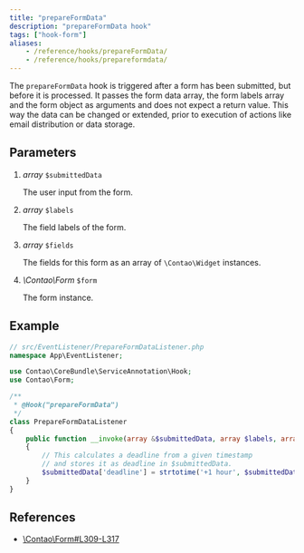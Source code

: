 ```yaml
---
title: "prepareFormData"
description: "prepareFormData hook"
tags: ["hook-form"]
aliases:
    - /reference/hooks/prepareFormData/
    - /reference/hooks/prepareformdata/
---
```



The `prepareFormData` hook is triggered after a form has been submitted, but
before it is processed. It passes the form data array, the form labels array
and the form object as arguments and does not expect a return value. This way
the data can be changed or extended, prior to execution of actions like email
distribution or data storage.


## Parameters

1. *array* `$submittedData`

    The user input from the form.

2. *array* `$labels`

    The field labels of the form.

3. *array* `$fields`

    The fields for this form as an array of `\Contao\Widget` instances.

3. *\Contao\Form* `$form`

    The form instance.


## Example

```php
// src/EventListener/PrepareFormDataListener.php
namespace App\EventListener;

use Contao\CoreBundle\ServiceAnnotation\Hook;
use Contao\Form;

/**
 * @Hook("prepareFormData")
 */
class PrepareFormDataListener
{
    public function __invoke(array &$submittedData, array $labels, array $fields, Form $form): void
    {
        // This calculates a deadline from a given timestamp
        // and stores it as deadline in $submittedData.
        $submittedData['deadline'] = strtotime('+1 hour', $submittedData['tstamp']);
    }
}
```


## References

* [\Contao\Form#L309-L317](https://github.com/contao/contao/blob/4.9.13/core-bundle/src/Resources/contao/forms/Form.php#L309-L317)
